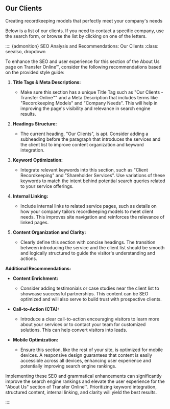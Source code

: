 
## Our Clients

Creating recordkeeping models that perfectly meet your company's needs

Below is a list of our clients. If you need to contact a specific company, use the search form, or browse the list by clicking on one of the letters.


:::: {admonition} SEO Analysis and Recommendations: Our Clients
:class: seealso, dropdown

To enhance the SEO and user experience for this section of the About Us page on Transfer Online™, consider the following recommendations based on the provided style guide:

1. **Title Tags & Meta Descriptions:**
   - Make sure this section has a unique Title Tag such as "Our Clients - Transfer Online™" and a Meta Description that includes terms like "Recordkeeping Models" and "Company Needs". This will help in improving the page's visibility and relevance in search engine results.

2. **Headings Structure:**
   - The current heading, "Our Clients", is apt. Consider adding a subheading before the paragraph that introduces the services and the client list to improve content organization and keyword integration.

3. **Keyword Optimization:**
   - Integrate relevant keywords into this section, such as "Client Recordkeeping" and "Shareholder Services". Use variations of these keywords to match the intent behind potential search queries related to your service offerings.

4. **Internal Linking:**
   - Include internal links to related service pages, such as details on how your company tailors recordkeeping models to meet client needs. This improves site navigation and reinforces the relevance of linked pages.

5. **Content Organization and Clarity:**
   - Clearly define this section with concise headings. The transition between introducing the service and the client list should be smooth and logically structured to guide the visitor's understanding and actions.

**Additional Recommendations:**

- **Content Enrichment:**
  - Consider adding testimonials or case studies near the client list to showcase successful partnerships. This content can be SEO optimized and will also serve to build trust with prospective clients.
  
- **Call-to-Action (CTA):**
  - Introduce a clear call-to-action encouraging visitors to learn more about your services or to contact your team for customized solutions. This can help convert visitors into leads.

- **Mobile Optimization:**
  - Ensure this section, like the rest of your site, is optimized for mobile devices. A responsive design guarantees that content is easily accessible across all devices, enhancing user experience and potentially improving search engine rankings.

Implementing these SEO and grammatical enhancements can significantly improve the search engine rankings and elevate the user experience for the "About Us" section of Transfer Online™. Prioritizing keyword integration, structured content, internal linking, and clarity will yield the best results.

::::